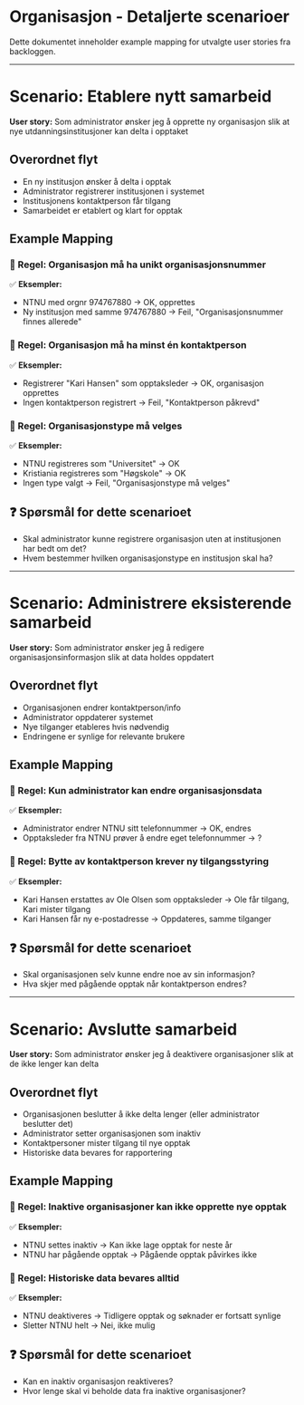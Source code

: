 # Organisasjon - Detaljerte scenarioer

Dette dokumentet inneholder example mapping for utvalgte user stories fra backloggen.

---

# Scenario: Etablere nytt samarbeid
**User story:** Som administrator ønsker jeg å opprette ny organisasjon slik at nye utdanningsinstitusjoner kan delta i opptaket

## Overordnet flyt
* En ny institusjon ønsker å delta i opptak
* Administrator registrerer institusjonen i systemet
* Institusjonens kontaktperson får tilgang
* Samarbeidet er etablert og klart for opptak

## Example Mapping

### 📏 Regel: Organisasjon må ha unikt organisasjonsnummer
✅ **Eksempler:**
- NTNU med orgnr 974767880 → OK, opprettes
- Ny institusjon med samme 974767880 → Feil, "Organisasjonsnummer finnes allerede"

### 📏 Regel: Organisasjon må ha minst én kontaktperson
✅ **Eksempler:**
- Registrerer "Kari Hansen" som opptaksleder → OK, organisasjon opprettes
- Ingen kontaktperson registrert → Feil, "Kontaktperson påkrevd"

### 📏 Regel: Organisasjonstype må velges
✅ **Eksempler:**
- NTNU registreres som "Universitet" → OK
- Kristiania registreres som "Høgskole" → OK
- Ingen type valgt → Feil, "Organisasjonstype må velges"

## ❓ Spørsmål for dette scenarioet
- Skal administrator kunne registrere organisasjon uten at institusjonen har bedt om det?
- Hvem bestemmer hvilken organisasjonstype en institusjon skal ha?

---

# Scenario: Administrere eksisterende samarbeid  
**User story:** Som administrator ønsker jeg å redigere organisasjonsinformasjon slik at data holdes oppdatert

## Overordnet flyt
* Organisasjonen endrer kontaktperson/info
* Administrator oppdaterer systemet
* Nye tilganger etableres hvis nødvendig
* Endringene er synlige for relevante brukere

## Example Mapping

### 📏 Regel: Kun administrator kan endre organisasjonsdata
✅ **Eksempler:**
- Administrator endrer NTNU sitt telefonnummer → OK, endres
- Opptaksleder fra NTNU prøver å endre eget telefonnummer → ?

### 📏 Regel: Bytte av kontaktperson krever ny tilgangsstyring
✅ **Eksempler:**
- Kari Hansen erstattes av Ole Olsen som opptaksleder → Ole får tilgang, Kari mister tilgang
- Kari Hansen får ny e-postadresse → Oppdateres, samme tilganger

## ❓ Spørsmål for dette scenarioet
- Skal organisasjonen selv kunne endre noe av sin informasjon?
- Hva skjer med pågående opptak når kontaktperson endres?

---

# Scenario: Avslutte samarbeid
**User story:** Som administrator ønsker jeg å deaktivere organisasjoner slik at de ikke lenger kan delta

## Overordnet flyt
* Organisasjonen beslutter å ikke delta lenger (eller administrator beslutter det)
* Administrator setter organisasjonen som inaktiv
* Kontaktpersoner mister tilgang til nye opptak
* Historiske data bevares for rapportering

## Example Mapping

### 📏 Regel: Inaktive organisasjoner kan ikke opprette nye opptak
✅ **Eksempler:**
- NTNU settes inaktiv → Kan ikke lage opptak for neste år
- NTNU har pågående opptak → Pågående opptak påvirkes ikke

### 📏 Regel: Historiske data bevares alltid
✅ **Eksempler:**
- NTNU deaktiveres → Tidligere opptak og søknader er fortsatt synlige
- Sletter NTNU helt → Nei, ikke mulig

## ❓ Spørsmål for dette scenarioet
- Kan en inaktiv organisasjon reaktiveres?
- Hvor lenge skal vi beholde data fra inaktive organisasjoner?